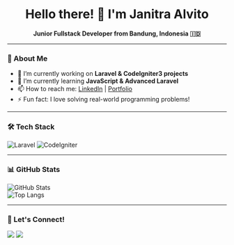 <!--
**Emervi/Emervi** is a ✨ _special_ ✨ repository because its `README.md` (this file) appears on your GitHub profile.

Here are some ideas to get you started:

- 🔭 I’m currently working on ...
- 🌱 I’m currently learning ...
- 👯 I’m looking to collaborate on ...
- 🤔 I’m looking for help with ...
- 💬 Ask me about ...
- 📫 How to reach me: ...
- 😄 Pronouns: ...
- ⚡ Fun fact: ...
-->

<h1 align="center">Hello there! 👋 I'm Janitra Alvito</h1>
<p align="center">
  <b>Junior Fullstack Developer from Bandung, Indonesia 🇮🇩</b>
</p>

---

### 🚀 About Me  
- 🔭 I’m currently working on **Laravel & CodeIgniter3 projects**  
- 🌱 I’m currently learning **JavaScript & Advanced Laravel**  
- 📫 How to reach me: [LinkedIn](https://linkedin.com/in/yourprofile) | [Portfolio](https://yourportfolio.com)  
- ⚡ Fun fact: I love solving real-world programming problems!  

---

### 🛠 Tech Stack  
![Laravel](https://img.shields.io/badge/Laravel-%23FF2D20.svg?style=flat&logo=laravel&logoColor=white)
![CodeIgniter](https://img.shields.io/badge/CodeIgniter-orange.svg?style=flat&logo=codeigniter&logoColor=white)

---

### 📊 GitHub Stats  
![GitHub Stats](https://github-readme-stats.vercel.app/api?username=Emervi&show_icons=true&theme=tokyonight)  
![Top Langs](https://github-readme-stats.vercel.app/api/top-langs/?username=Emervi&layout=compact&theme=dracula)

---

### 🤝 Let's Connect!  
<p>
  <a href="www.linkedin.com/in/janitra-alvito-zahir-a3bb1b331"><img src="https://img.shields.io/badge/LinkedIn-0A66C2?style=for-the-badge&logo=linkedin&logoColor=white"/></a>
  <a href="mailto:janitraalvitozhr@gmail.com"><img src="https://img.shields.io/badge/Email-D14836?style=for-the-badge&logo=gmail&logoColor=white"/></a>
</p>

